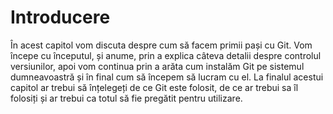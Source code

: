 # Introducere

În acest capitol vom discuta despre cum să facem primii pași cu Git. Vom începe cu începutul, și anume, prin a explica câteva detalii despre controlul versiunilor, apoi vom continua prin a arăta cum instalăm Git pe sistemul dumneavoastră și în final cum să începem să lucram cu el. La finalul acestui capitol ar trebui să înțelegeți de ce Git este folosit, de ce ar trebui sa îl folosiți și ar trebui ca totul să fie pregătit pentru utilizare.
